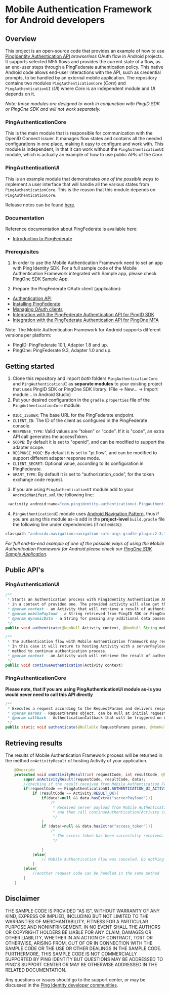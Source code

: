 # Mobile Authentication Framework for Android developers

## Overview
This project is an open-source code that provides an example of how to use [PingIdentity Authentication API](https://docs.pingidentity.com/bundle/pingfederate-93/page/qsl1564002999029.html)  *browserless* OAuth flow in Android projects. It supports selected MFA flows and provides the current state of a flow, as an end-user steps through a PingFederate authentication policy. This native Android code allows end-user interactions with the API, such as credential prompts, to be handled by an external mobile application.
The repository contains two modules `PingAuthenticationCore` (*Core*) and `PingAuthenticationUI` (*UI*) where *Core* is an independent module and *UI* depends on it.

*Note: those modules are designed to work in conjunction with PingID SDK or PingOne SDK and will not work separately.*

### PingAuthenticationCore
This is the main module that is responsible for communication with the OpenID Connect issuer. It manages flow states and contains all the needed configurations in one place, making it easy to configure and work with. This module is independent, in that it can work without the `PingAuthenticationUI` module, which is actually an example of how to use public APIs of the *Core*.

### PingAuthenticationUI
This is an example module that demonstrates *one of the possible ways* to implement a user interface that will handle all the various states from `PingAuthenticationCore`. This is the reason that this module depends on `PingAuthenticationCore`.

Release notes can be found [here](./release-notes.md).

### Documentation

Reference documentation about PingFederate is available here: 
* [Introduction to PingFederate](https://docs.pingidentity.com/csh?Product=pf-latest&topicname=tle1564002955874.html)

### Prerequisites

1. In order to use the Mobile Authentication Framework need to set an app with Ping Identity SDK. For a full sample code of the Mobile Authentication Framework integrated with Sample app, please check [PingOne SDK Sample App](https://github.com/pingidentity/pingone-mobile-sdk-android).

2. Prepare the PingFederate OAuth client (application):
* [Authentication API](https://docs.pingidentity.com/bundle/pingfederate-93/page/qsl1564002999029.html)
* [Installing PingFederate](https://docs.pingidentity.com/csh?Product=pf-latest&topicname=ptg1564002959252.html)
* [Managing OAuth clients](https://docs.pingidentity.com/csh?Product=pf-latest&topicname=hsx1564002992533.html)
* [Integration with the PingFederate Authentication API for PingID SDK](https://apidocs.pingidentity.com/pingid-sdk/guide/pf-adapter/pid_c_SDKadapterForPFauthenticationApi/)
* [Integration with the PingFederate Authentication API for PingOne MFA](https://docs.pingidentity.com/bundle/integrations/page/vyz1605884824044.html)

Note: The Mobile Authentication Framework for Android supports different versions per platform:
* PingID: PingFederate 10.1, Adapter 1.8 and up.
* PingOne: PingFederate 9.3, Adapter 1.0 and up.

## Getting started

1. Clone this repository and import *both* folders `PingAuthenticationCore` and `PingAuthenticationUI` as **separate modules** to your existing project that uses PingID SDK or PingOne SDK library. (File -> New... -> Import module... in Android Studio)
2. Put your desired configuration in the `gradle.properties` file of the `PingAuthenticationCore` module:
* `OIDC_ISSUER`: The base URL for the PingFederate endpoint. 
* `CLIENT_ID`: The ID of the client as configured in the PingFederate console.
* `RESPONSE_TYPE`: Valid values are "token" or "code". If it is "code", an extra API call generates the accessToken.
* `SCOPE`: By default it is set to "openid", and can be modified to support the adapter scope.
* `RESPONSE_MODE`: By default it is set to "pi.flow", and can be modified to support different adapter response mode.
* `CLIENT_SECRET`: Optional value, according to its configuration in PingFederate.
* `GRANT_TYPE`:  By default it is set to “authorization_code”, for the token exchange code request.
3. If you are using `PingAuthenticationUI` module add to your `AndroidManifest.xml` the following line:
```java
 <activity android:name="com.pingidentity.authenticationui.PingAuthenticationUIActivity"/>
 ```
4. `PingAuthenticationUI` module uses [Android Navigation Pattern](https://developer.android.com/guide/navigation/navigation-principles), thus if you are using this module as-is add in the **project-level** `build.gradle` file the following line under dependencies (if not exists):
```java
classpath "androidx.navigation:navigation-safe-args-gradle-plugin:2.3.1"
``` 

*For full end-to-end example of one of the possible ways of using the Mobile Authentication Framework for Android please check our [PingOne SDK Sample Application](https://github.com/pingidentity/pingone-mobile-sdk-android/tree/master/Sample%20Code).*

## Public API's

### PingAuthenticationUI
```java
/**
 * Starts an Authentication process with PingIdentity Authentication API. Calling this method will open a new Activity
 * in a context of provided one. The provided activity will also get the result of authentication process.
 * @param context - an Activity that will retrieve a result of authentication process.
 * @param mobilePayload - a String retrieved from PingID SDK or PingOne SDK
 * @param dynamicData - a String for passing any additional data passed from the app to the Authentication API. 
 */
public void authenticate(@NonNull Activity context, @NonNull String mobilePayload, @Nullable String dynamicData)
```

```java
/**
 * The authentication flow with Mobile Authentication framework may require from the end-user to pair current mobile device.
 * In this case it will return to hosting Activity with a serverPayload. After pairing your device you need to call this
 * method to continue authentication process.
 * @param context - an Activity wich will retrieve the result of authentication process.
 */
public void continueAuthentication(Activity context)
```

### PingAuthenticationCore
**Please note, that if you are using PingAuthenticationUI module as-is you would never need to call this API directly**
```java
/** 
 * Executes a request according to the RequestParams and delivers response through AuthenticationCallback
 * @param params - RequestParams object, can be null at initial request
 * @param callback - AuthenticationCallback that will be triggered on AuthenticationState change
 */
public static void authenticate(@Nullable RequestParams params, @NonNull AuthenticationCallback callback)
```

## Retrieving results
The results of Mobile Authentication Framework process will be returned in the method `onActivityResult` of hosting Activity of your application. 
```java
    @Override
    protected void onActivityResult(int requestCode, int resultCode, @Nullable Intent data) {
        super.onActivityResult(requestCode, resultCode, data);
        //checking if the result received from Mobile Authentication Framework
        if(requestCode == PingAuthenticationUI.AUTHENTICATION_UI_ACTIVITY_REQUEST_CODE){
            if (resultCode == Activity.RESULT_OK){
                if(data!=null && data.hasExtra("serverPayload")){
                    /*
                     * Received server payload from Mobile Authentication Framework. This means you need to pair your device
                     * and then call continueAuthentication(Activity context) method to continue.
                     */
                }
                if (data!=null && data.hasExtra("access_token")){
                    /*
                     * The access token has been succesfully received. Flow ended.
                     */
                    
                }
            }else{
                // Mobile Authentication Flow was canceled. Do nothing
            }
        }else{
            //another request code can be handled in the same method
        }
    }
```

## Disclaimer

THE SAMPLE CODE IS PROVIDED "AS IS", WITHOUT WARRANTY OF ANY KIND, EXPRESS OR
IMPLIED, INCLUDING BUT NOT LIMITED TO THE WARRANTIES OF MERCHANTABILITY,
FITNESS FOR A PARTICULAR PURPOSE AND NONINFRINGEMENT. IN NO EVENT SHALL THE
AUTHORS OR COPYRIGHT HOLDERS BE LIABLE FOR ANY CLAIM, DAMAGES OR OTHER
LIABILITY, WHETHER IN AN ACTION OF CONTRACT, TORT OR OTHERWISE, ARISING FROM,
OUT OF OR IN CONNECTION WITH THE SAMPLE CODE OR THE USE OR OTHER DEALINGS IN
THE SAMPLE CODE.  FURTHERMORE, THIS SAMPLE CODE IS NOT COMMERCIALLY SUPPORTED BY PING IDENTITY BUT QUESTIONS MAY BE ADDRESSED TO PING'S SUPPORT CENTER OR MAY BE OTHERWISE ADDRESSED IN THE RELATED DOCUMENTATION.

Any questions or issues should go to the support center, or may be discussed in the [Ping Identity developer communities](https://support.pingidentity.com/s/topic/0TO1W000000atTxWAI/pingone-mfa).
